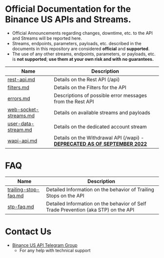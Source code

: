 # Official Documentation for the Binance US APIs and Streams.
* Official Announcements regarding changes, downtime, etc. to the API and Streams will be reported here. 
* Streams, endpoints, parameters, payloads, etc. described in the documents in this repository are considered **official** and **supported**.
* The use of any other streams, endpoints, parameters, or payloads, etc. is **not supported**; **use them at your own risk and with no guarantees.**


Name | Description
------------ | ------------ 
[rest-api.md](./rest-api.md) | Details on the Rest API (/api)
[filters.md](./filters.md) | Details on the Filters for the API
[errors.md](./errors.md) | Descriptions of possible error messages from the Rest API
[web-socket-streams.md](./web-socket-streams.md) | Details on available streams and payloads
[user-data-stream.md](./user-data-stream.md) | Details on the dedicated account stream
[wapi-api.md](./wapi-api.md) | Details on the Withdrawal API (/wapi) - [**DEPRECATED AS OF SEPTEMBER 2022**](https://support.binance.us/hc/en-us/articles/8214790365079)


# FAQ

Name | Description
------------ | ------------
[trailing-stop-faq.md](./faqs/trailing-stop-faq.md)   | Detailed Information on the behavior of Trailing Stops on the API
[stp-faq.md](./faqs/stp_faq.md) | Detailed Information on the behavior of Self Trade Prevention (aka STP) on the API

# Contact Us

* [Binance US API Telegram Group](https://t.me/BinanceUS_API)
	* For any help with technical support

